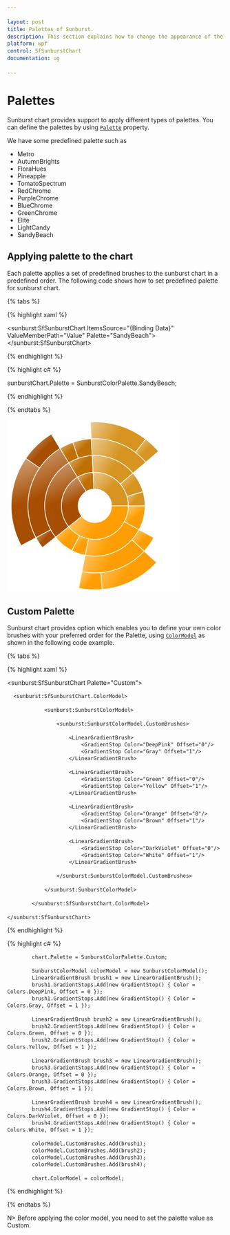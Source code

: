 ```yaml
---

layout: post
title: Palettes of Sunburst.
description: This section explains how to change the appearance of the SunburstChart.
platform: wpf 
control: SfSunburstChart 
documentation: ug

---
```


# Palettes

Sunburst chart provides support to apply different types of palettes. You can define the palettes by using [`Palette`](https://help.syncfusion.com/cr/cref_files/wpf/sfsunburstchart/Syncfusion.SfSunburstChart.WPF~Syncfusion.UI.Xaml.SunburstChart.SfSunburstChart~Palette.html) property.

We have some predefined palette such as

* Metro
* AutumnBrights
* FloraHues
* Pineapple
* TomatoSpectrum
* RedChrome
* PurpleChrome
* BlueChrome
* GreenChrome
* Elite
* LightCandy
* SandyBeach

## Applying palette to the chart

Each palette applies a set of predefined brushes to the sunburst chart in a predefined order. The following code shows how to set predefined palette for sunburst chart.

{% tabs %}

{% highlight xaml %}

<sunburst:SfSunburstChart ItemsSource="{Binding Data}"
                          ValueMemberPath="Value" 
                          Palette="SandyBeach">
</sunburst:SfSunburstChart>

{% endhighlight %}

{% highlight c# %}

sunburstChart.Palette = SunburstColorPalette.SandyBeach;

{% endhighlight %}

{% endtabs %}

![](Palettes_images/Palettes_img1.jpeg)


## Custom Palette

Sunburst chart provides option which enables you to define your own color brushes with your preferred order for the Palette, using [`ColorModel`](https://help.syncfusion.com/cr/cref_files/wpf/sfsunburstchart/Syncfusion.SfSunburstChart.WPF~Syncfusion.UI.Xaml.SunburstChart.SfSunburstChart~ColorModel.html) as shown in the following code example.

{% tabs %}

{% highlight xaml %}

<sunburst:SfSunburstChart Palette="Custom">

      <sunburst:SfSunburstChart.ColorModel>

                <sunburst:SunburstColorModel>
                    
                    <sunburst:SunburstColorModel.CustomBrushes>
                        
                        <LinearGradientBrush>
                            <GradientStop Color="DeepPink" Offset="0"/>
                            <GradientStop Color="Gray" Offset="1"/>
                        </LinearGradientBrush>
                        
                        <LinearGradientBrush>
                            <GradientStop Color="Green" Offset="0"/>
                            <GradientStop Color="Yellow" Offset="1"/>
                        </LinearGradientBrush>

                        <LinearGradientBrush>
                            <GradientStop Color="Orange" Offset="0"/>
                            <GradientStop Color="Brown" Offset="1"/>
                        </LinearGradientBrush>

                        <LinearGradientBrush>
                            <GradientStop Color="DarkViolet" Offset="0"/>
                            <GradientStop Color="White" Offset="1"/>
                        </LinearGradientBrush>

                    </sunburst:SunburstColorModel.CustomBrushes>
                    
                </sunburst:SunburstColorModel>
                
            </sunburst:SfSunburstChart.ColorModel>

    </sunburst:SfSunburstChart>

{% endhighlight %}

{% highlight c# %}

            chart.Palette = SunburstColorPalette.Custom;

            SunburstColorModel colorModel = new SunburstColorModel();
            LinearGradientBrush brush1 = new LinearGradientBrush();
            brush1.GradientStops.Add(new GradientStop() { Color = Colors.DeepPink, Offset = 0 });
            brush1.GradientStops.Add(new GradientStop() { Color = Colors.Gray, Offset = 1 });

            LinearGradientBrush brush2 = new LinearGradientBrush();
            brush2.GradientStops.Add(new GradientStop() { Color = Colors.Green, Offset = 0 });
            brush2.GradientStops.Add(new GradientStop() { Color = Colors.Yellow, Offset = 1 });

            LinearGradientBrush brush3 = new LinearGradientBrush();
            brush3.GradientStops.Add(new GradientStop() { Color = Colors.Orange, Offset = 0 });
            brush3.GradientStops.Add(new GradientStop() { Color = Colors.Brown, Offset = 1 });

            LinearGradientBrush brush4 = new LinearGradientBrush();
            brush4.GradientStops.Add(new GradientStop() { Color = Colors.DarkViolet, Offset = 0 });
            brush4.GradientStops.Add(new GradientStop() { Color = Colors.White, Offset = 1 });

            colorModel.CustomBrushes.Add(brush1);
            colorModel.CustomBrushes.Add(brush2);
            colorModel.CustomBrushes.Add(brush3);
            colorModel.CustomBrushes.Add(brush4);

            chart.ColorModel = colorModel;

{% endhighlight %}

{% endtabs %}

N> Before applying the color model, you need to set the palette value as Custom.

